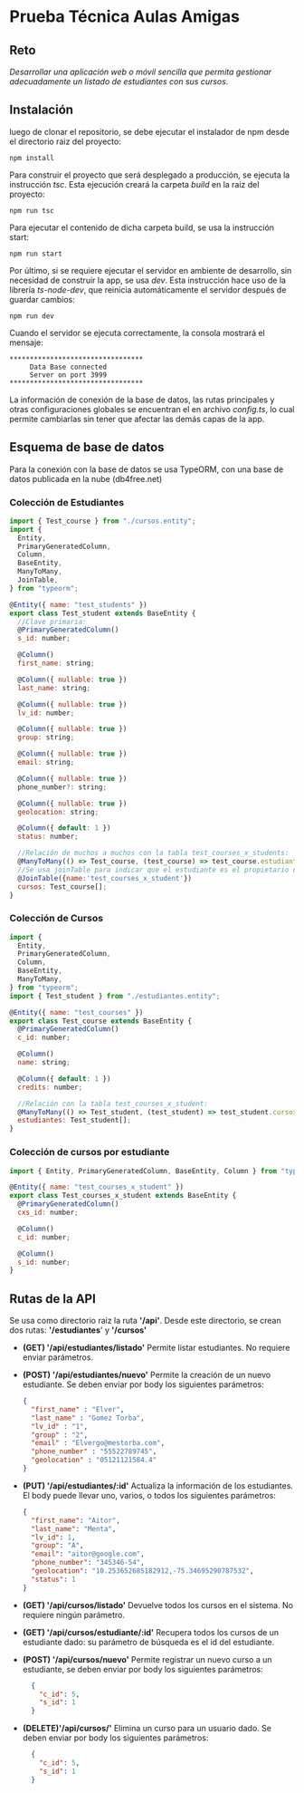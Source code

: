 # Prueba Técnica Aulas Amigas
## Reto
_Desarrollar una aplicación web o móvil sencilla que permita gestionar adecuadamente un
listado de estudiantes con sus cursos._

## Instalación
luego de clonar el repositorio, se debe ejecutar el instalador de npm desde el directorio raiz del proyecto:

```
npm install
```
Para construir el proyecto que será desplegado a producción, se ejecuta la instrucción _tsc_. Esta ejecución creará la carpeta _build_ en la raiz del proyecto:
```
npm run tsc
```
Para ejecutar el contenido de dicha carpeta build, se usa la instrucción start:
```
npm run start
```
Por último, si se requiere ejecutar el servidor en ambiente de desarrollo, sin necesidad de construir la app, se usa _dev_. Esta instrucción hace uso de la librería _ts-node-dev_, que reinicia automáticamente el servidor después de guardar cambios:
```
npm run dev
```
Cuando el servidor se ejecuta correctamente, la consola mostrará el mensaje:
```
*********************************
     Data Base connected
     Server on port 3999
*********************************
```
La información de conexión de la base de datos, las rutas principales y otras configuraciones globales se encuentran el en archivo _config.ts_, lo cual permite cambiarlas sin tener que afectar las demás capas de la app.

## Esquema de base de datos
Para la conexión con la base de datos se usa TypeORM, con una base de datos publicada en la nube (db4free.net)

### Colección de Estudiantes
```js
import { Test_course } from "./cursos.entity";
import {
  Entity,
  PrimaryGeneratedColumn,
  Column,
  BaseEntity,
  ManyToMany,
  JoinTable,
} from "typeorm";

@Entity({ name: "test_students" })
export class Test_student extends BaseEntity {
  //Clave primaria:
  @PrimaryGeneratedColumn()
  s_id: number;

  @Column()
  first_name: string;

  @Column({ nullable: true })
  last_name: string;

  @Column({ nullable: true })
  lv_id: number;

  @Column({ nullable: true })
  group: string;

  @Column({ nullable: true })
  email: string;

  @Column({ nullable: true })
  phone_number?: string;

  @Column({ nullable: true })
  geolocation: string;

  @Column({ default: 1 })
  status: number;

  //Relación de muchos a muchos con la tabla test_courses_x_students:
  @ManyToMany(() => Test_course, (test_course) => test_course.estudiantes)
  //Se usa joinTable para indicar que el estudiante es el propietario de los cursos, y no al revés:
  @JoinTable({name:'test_courses_x_student'})
  cursos: Test_course[];
}                                         
```

### Colección de Cursos
```js
import {
  Entity,
  PrimaryGeneratedColumn,
  Column,
  BaseEntity,
  ManyToMany,
} from "typeorm";
import { Test_student } from "./estudiantes.entity";

@Entity({ name: "test_courses" })
export class Test_course extends BaseEntity {
  @PrimaryGeneratedColumn()
  c_id: number;

  @Column()
  name: string;

  @Column({ default: 1 })
  credits: number;

  //Relación con la tabla test_courses_x_student:
  @ManyToMany(() => Test_student, (test_student) => test_student.cursos)
  estudiantes: Test_student[];
}
```

### Colección de cursos por estudiante
```js
import { Entity, PrimaryGeneratedColumn, BaseEntity, Column } from "typeorm";

@Entity({ name: "test_courses_x_student" })
export class Test_courses_x_student extends BaseEntity {
  @PrimaryGeneratedColumn()
  cxs_id: number;

  @Column()
  c_id: number;

  @Column()
  s_id: number;
}
```



## Rutas de la API
Se usa como directorio raiz la ruta **'/api'**.
Desde este directorio, se crean dos rutas: **'/estudiantes**' y **'/cursos'**
* **(GET) '/api/estudiantes/listado'** Permite listar estudiantes. No requiere enviar parámetros.

* **(POST) '/api/estudiantes/nuevo'** Permite la creación de un nuevo estudiante. Se deben enviar por body los siguientes parámetros:
  ```json
  {
    "first_name" : "Elver",
    "last_name" : "Gomez Torba",
    "lv_id" : "1",
    "group" : "2",
    "email" : "Elvergo@mestorba.com",
    "phone_number" : "55522789745",
    "geolocation" : "05121121584.4"
  }
  ```
* **(PUT) '/api/estudiantes/:id'** Actualiza la información de los estudiantes. El body puede llevar uno, varios, o todos los siguientes parámetros:
  ```json
  {
    "first_name": "Aitor",
    "last_name": "Menta",
    "lv_id": 1,
    "group": "A",
    "email": "aitor@google.com",
    "phone_number": "345346-54",
    "geolocation": "10.253652685182912,-75.34695290787532",
    "status": 1
  }
  ```
* **(GET) '/api/cursos/listado'** Devuelve todos los cursos en el sistema. No requiere ningún parámetro.
* **(GET) '/api/cursos/estudiante/:id'** Recupera todos los cursos de un estudiante dado: su parámetro de búsqueda es el id del estudiante.

* **(POST) '/api/cursos/nuevo'** Permite registrar un nuevo curso a un estudiante, se deben enviar por body los siguientes parámetros: 
  ```json
    {
      "c_id": 5,
      "s_id": 1
    }
  ```
* **(DELETE)'/api/cursos/'** Elimina un curso para un usuario dado. Se deben enviar por body los siguientes parámetros:
  ```json
    {
      "c_id": 5,
      "s_id": 1
    }
  ```

